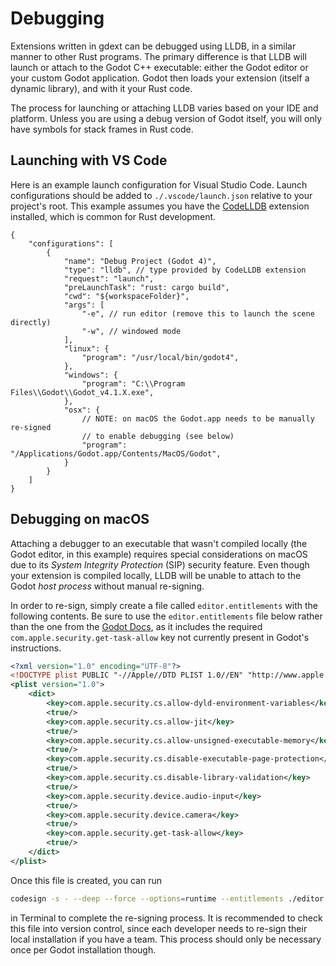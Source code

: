 <!--
  ~ This Source Code Form is subject to the terms of the Mozilla Public
  ~ License, v. 2.0. If a copy of the MPL was not distributed with this
  ~ file, You can obtain one at https://mozilla.org/MPL/2.0/.
-->

# Debugging

Extensions written in gdext can be debugged using LLDB, in a similar manner to other Rust programs. The primary difference is that LLDB will
launch or attach to the Godot C++ executable: either the Godot editor or your custom Godot application.
Godot then loads your extension (itself a dynamic library), and with it your Rust code.

The process for launching or attaching LLDB varies based on your IDE and platform. Unless you are using a debug version of Godot itself,
you will only have symbols for stack frames in Rust code.


## Launching with VS Code

Here is an example launch configuration for Visual Studio Code. Launch configurations should be added to  `./.vscode/launch.json` relative
to your project's root. This example assumes you have the [CodeLLDB](https://marketplace.visualstudio.com/items?itemName=vadimcn.vscode-lldb) extension installed, which is common for Rust development.

```jsonc
{
    "configurations": [
        {
            "name": "Debug Project (Godot 4)",
            "type": "lldb", // type provided by CodeLLDB extension
            "request": "launch",
            "preLaunchTask": "rust: cargo build",
            "cwd": "${workspaceFolder}",
            "args": [
                "-e", // run editor (remove this to launch the scene directly)
                "-w", // windowed mode
            ],
            "linux": {
                "program": "/usr/local/bin/godot4",
            },
            "windows": {
                "program": "C:\\Program Files\\Godot\\Godot_v4.1.X.exe",
            },
            "osx": {
                // NOTE: on macOS the Godot.app needs to be manually re-signed 
                // to enable debugging (see below)
                "program": "/Applications/Godot.app/Contents/MacOS/Godot",
            }
        }
    ]
}
```


## Debugging on macOS

Attaching a debugger to an executable that wasn't compiled locally (the Godot editor, in this example) requires special considerations on macOS
due to its _System Integrity Protection_ (SIP) security feature. Even though your extension is compiled locally, LLDB will be unable to attach
to the Godot _host process_ without manual re-signing.

In order to re-sign, simply create a file called `editor.entitlements` with the following contents. Be sure to use the `editor.entitlements` file
below rather than the one from the [Godot Docs](https://docs.godotengine.org/en/stable/contributing/development/debugging/macos_debug.html),
as it includes the required `com.apple.security.get-task-allow` key not currently present in Godot's instructions.

```xml
<?xml version="1.0" encoding="UTF-8"?>
<!DOCTYPE plist PUBLIC "-//Apple//DTD PLIST 1.0//EN" "http://www.apple.com/DTDs/PropertyList-1.0.dtd">
<plist version="1.0">
    <dict>
        <key>com.apple.security.cs.allow-dyld-environment-variables</key>
        <true/>
        <key>com.apple.security.cs.allow-jit</key>
        <true/>
        <key>com.apple.security.cs.allow-unsigned-executable-memory</key>
        <true/>
        <key>com.apple.security.cs.disable-executable-page-protection</key>
        <true/>
        <key>com.apple.security.cs.disable-library-validation</key>
        <true/>
        <key>com.apple.security.device.audio-input</key>
        <true/>
        <key>com.apple.security.device.camera</key>
        <true/>
        <key>com.apple.security.get-task-allow</key>
        <true/>
    </dict>
</plist>
```

Once this file is created, you can run

```bash
codesign -s - --deep --force --options=runtime --entitlements ./editor.entitlements /Applications/Godot.app
```

in Terminal to complete the re-signing process. It is recommended to check this file into version control, since each developer needs to
re-sign their local installation if you have a team. This process should only be necessary once per Godot installation though.
